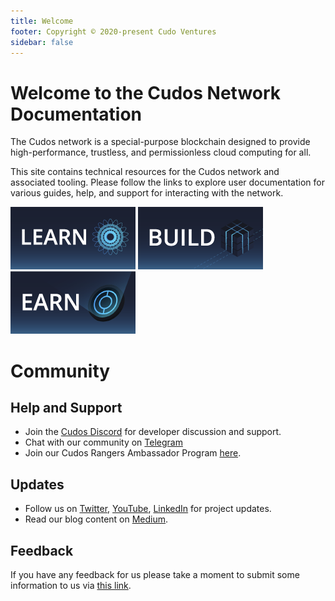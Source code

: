 ```yaml
---
title: Welcome
footer: Copyright © 2020-present Cudo Ventures
sidebar: false
---
```


# Welcome to the Cudos Network Documentation

The Cudos network is a special-purpose blockchain designed to provide high-performance, trustless, and permissionless cloud computing for all.

This site contains technical resources for the Cudos network and associated tooling. Please follow the links to explore user documentation for various guides, help, and support for interacting with the network.

<a href="/learn/" rel="some text">![](./learn.png)</a>
<a href="/build/" rel="some text">![](./build.png)</a>
<a href="/earn/" rel="some text">![](./earn.png)</a>

# Community

## Help and Support

* Join the [Cudos Discord](https://discord.gg/t397SKqf4u) for developer discussion and support.
* Chat with our community on [Telegram](https://t.me/cudostelegram)
* Join our Cudos Rangers Ambassador Program [here](https://www.cudos.org/ambassador).

## Updates

* Follow us on [Twitter](https://twitter.com/CUDOS_), [YouTube](https://www.youtube.com/channel/UCbS48Q09D5xMDCVX0T_OeCw), [LinkedIn](https://www.linkedin.com/company/cudos1/) for project updates.
* Read our blog content on [Medium](https://medium.com/cudos).

## Feedback

If you have any feedback for us please take a moment to submit some information to us via [this link](https://forms.gle/2p2gQyGq9NJcaqzHA).
